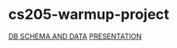 # cs205-warmup-project
[DB SCHEMA AND DATA](https://docs.google.com/spreadsheets/d/10uNZty7Ix6n4S_ww2qhkvcJ7jfikw8rN0CeShY-WSuE/edit?usp=sharing)
[PRESENTATION](https://docs.google.com/presentation/d/12EugwYQW6lgqt0djMILuD6K_ihHnTbOqu1pTB_NQdDw/edit?usp=sharing)
